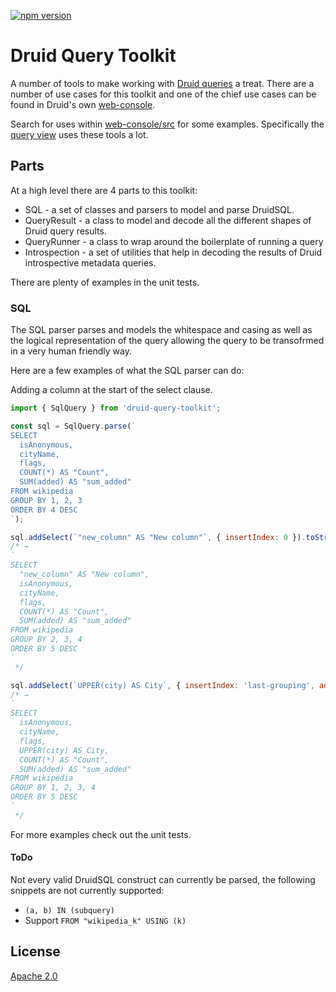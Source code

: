 [![npm version](https://badge.fury.io/js/druid-query-toolkit.svg)](//npmjs.com/package/druid-query-toolkit)

# Druid Query Toolkit

A number of tools to make working with [Druid queries](https://calcite.apache.org/docs/reference.html) a treat.
There are a number of use cases for this toolkit and one of the chief use cases can be found in Druid's own [web-console](https://druid.apache.org/docs/latest/operations/druid-console.html).

Search for uses within [web-console/src](https://github.com/apache/druid/tree/master/web-console/src) for some examples.
Specifically the [query view](https://github.com/apache/druid/tree/master/web-console/src/views/workbench-view) uses these tools a lot.

## Parts

At a high level there are 4 parts to this toolkit:

- SQL - a set of classes and parsers to model and parse DruidSQL.
- QueryResult - a class to model and decode all the different shapes of Druid query results.
- QueryRunner - a class to wrap around the boilerplate of running a query
- Introspection - a set of utilities that help in decoding the results of Druid introspective metadata queries.

There are plenty of examples in the unit tests.

### SQL

The SQL parser parses and models the whitespace and casing as well as the logical representation of the query allowing the query to be transofrmed in a very human friendly way.

Here are a few examples of what the SQL parser can do:

Adding a column at the start of the select clause.

```javascript
import { SqlQuery } from 'druid-query-toolkit';

const sql = SqlQuery.parse(`
SELECT
  isAnonymous,
  cityName,
  flags,
  COUNT(*) AS "Count",
  SUM(added) AS "sum_added"
FROM wikipedia
GROUP BY 1, 2, 3
ORDER BY 4 DESC
`);

sql.addSelect(`"new_column" AS "New column"`, { insertIndex: 0 }).toString()
/* →
`
SELECT
  "new_column" AS "New column",
  isAnonymous,
  cityName,
  flags,
  COUNT(*) AS "Count",
  SUM(added) AS "sum_added"
FROM wikipedia
GROUP BY 2, 3, 4
ORDER BY 5 DESC
`
 */

sql.addSelect(`UPPER(city) AS City`, { insertIndex: 'last-grouping', addToGroupBy: 'end' }).toString()
/* →
`
SELECT
  isAnonymous,
  cityName,
  flags,
  UPPER(city) AS City,
  COUNT(*) AS "Count",
  SUM(added) AS "sum_added"
FROM wikipedia
GROUP BY 1, 2, 3, 4
ORDER BY 5 DESC
`
 */
```

For more examples check out the unit tests.

#### ToDo

Not every valid DruidSQL construct can currently be parsed, the following snippets are not currently supported:

- `(a, b) IN (subquery)`
- Support `FROM "wikipedia_k" USING (k)`


## License 

[Apache 2.0](LICENSE)
